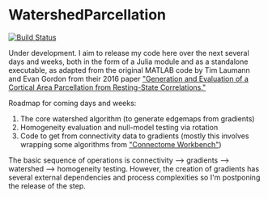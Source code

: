 # WatershedParcellation

[![Build Status](https://github.com/myersm0/WatershedParcellation.jl/actions/workflows/CI.yml/badge.svg?branch=main)](https://github.com/myersm0/WatershedParcellation.jl/actions/workflows/CI.yml?query=branch%3Amain)

Under development. I aim to release my code here over the next several days and weeks, both in the form of a Julia module and as a standalone executable, as adapted from the original MATLAB code by Tim Laumann and Evan Gordon from their 2016 paper ["Generation and Evaluation of a Cortical Area Parcellation from Resting-State Correlations."](https://pubmed.ncbi.nlm.nih.gov/25316338/)

Roadmap for coming days and weeks:
1. The core watershed algorithm (to generate edgemaps from gradients)
2. Homogeneity evaluation and null-model testing via rotation
3. Code to get from connectivity data to gradients (mostly this involves wrapping some algorithms from ["Connectome Workbench"](https://humanconnectome.org/software/workbench-command))

The basic sequence of operations is connectivity --> gradients --> watershed --> homogeneity testing. However, the creation of gradients has several external dependencies and process complexities so I'm postponing the release of the step.
